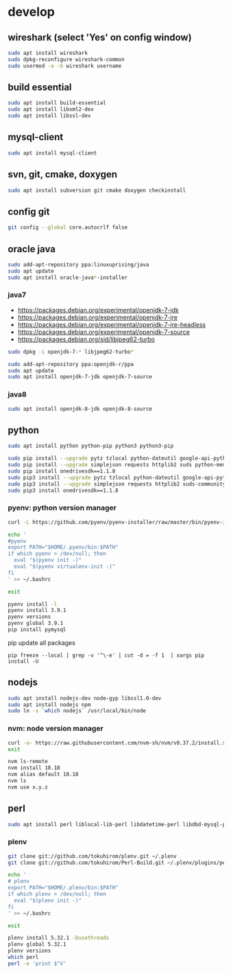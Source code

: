 # develop

## wireshark (select 'Yes' on config window)
```sh
sudo apt install wireshark
sudo dpkg-reconfigure wireshark-common
sudo usermod -a -G wireshark username
```

## build essential
```sh
sudo apt install build-essential
sudo apt install libxml2-dev
sudo apt install libssl-dev
```

## mysql-client
```sh
sudo apt install mysql-client
```

## svn, git, cmake, doxygen
```sh
sudo apt install subversion git cmake doxygen checkinstall
```

## config git
```sh
git config --global core.autocrlf false
```

## oracle java
```sh
sudo add-apt-repository ppa:linuxuprising/java
sudo apt update
sudo apt install oracle-java*-installer
```

### java7
 - https://packages.debian.org/experimental/openjdk-7-jdk
 - https://packages.debian.org/experimental/openjdk-7-jre
 - https://packages.debian.org/experimental/openjdk-7-jre-headless
 - https://packages.debian.org/experimental/openjdk-7-source
 - https://packages.debian.org/sid/libjpeg62-turbo

```sh
sudo dpkg -i openjdk-7-* libjpeg62-turbo*

sudo add-apt-repository ppa:openjdk-r/ppa
sudo apt update
sudo apt install openjdk-7-jdk openjdk-7-source
```

### java8
```sh
sudo apt install openjdk-8-jdk openjdk-8-source
```

## python
```sh
sudo apt install python python-pip python3 python3-pip

sudo pip install --upgrade pytz tzlocal python-dateutil google-api-python-client jsbeautifier exifread python-oauth2 oauth2client
sudo pip install --upgrade simplejson requests httplib2 suds python-memcached beautifulsoup4 lxml psycopg2-binary pymysql
sudo pip install onedrivesdk==1.1.8
sudo pip3 install --upgrade pytz tzlocal python-dateutil google-api-python-client jsbeautifier exifread python-oauth2 oauth2client
sudo pip3 install --upgrade simplejson requests httplib2 suds-community python-memcached beautifulsoup4 lxml psycopg2-binary pymysql
sudo pip3 install onedrivesdk==1.1.8
```

### pyenv: python version manager
```sh
curl -L https://github.com/pyenv/pyenv-installer/raw/master/bin/pyenv-installer | bash

echo '
#pyenv
export PATH="$HOME/.pyenv/bin:$PATH"
if which pyenv > /dev/null; then
  eval "$(pyenv init -)"
  eval "$(pyenv virtualenv-init -)"
fi
' >> ~/.bashrc

exit
```

```sh
pyenv install -l
pyenv install 3.9.1
pyenv versions
pyenv global 3.9.1
pip install pymysql
```

pip update all packages
```
pip freeze --local | grep -v '^\-e' | cut -d = -f 1  | xargs pip install -U

```

## nodejs
```sh
sudo apt install nodejs-dev node-gyp libssl1.0-dev
sudo apt install nodejs npm
sudo ln -s `which nodejs` /usr/local/bin/node
```

### nvm: node version manager
```sh
curl -o- https://raw.githubusercontent.com/nvm-sh/nvm/v0.37.2/install.sh | bash
exit
```

```sh
nvm ls-remote
nvm install 10.18
nvm alias default 10.18
nvm ls
nvm use x.y.z
```


## perl
```sh
sudo apt install perl liblocal-lib-perl libdatetime-perl libdbd-mysql-perl libmodule-build-tiny-perl libxml-libxml-perl
```

### plenv
```sh
git clone git://github.com/tokuhirom/plenv.git ~/.plenv
git clone git://github.com/tokuhirom/Perl-Build.git ~/.plenv/plugins/perl-build/

echo '
# plenv
export PATH="$HOME/.plenv/bin:$PATH"
if which plenv > /dev/null; then
  eval "$(plenv init -)"
fi
' >> ~/.bashrc

exit
```

```sh
plenv install 5.32.1 -Dusethreads
plenv global 5.32.1
plenv versions
which perl
perl -e 'print $^V'
```

